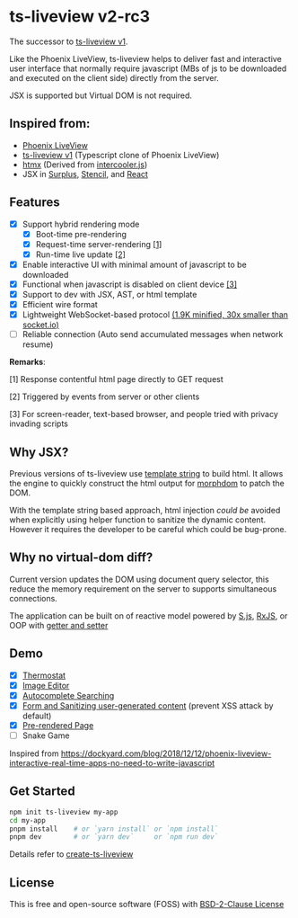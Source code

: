 # ts-liveview v2-rc3

The successor to [ts-liveview v1](https://github.com/beenotung/ts-liveview/tree/v1).

Like the Phoenix LiveView, ts-liveview helps to deliver fast and interactive user interface that normally require javascript (MBs of js to be downloaded and executed on the client side) directly from the server.

JSX is supported but Virtual DOM is not required.

## Inspired from:

- [Phoenix LiveView](https://dockyard.com/blog/2018/12/12/phoenix-liveview-interactive-real-time-apps-no-need-to-write-javascript)
- [ts-liveview v1](https://github.com/beenotung/ts-liveview/tree/25f5476) (Typescript clone of Phoenix LiveView)
- [htmx](https://htmx.org) (Derived from [intercooler.js](https://intercoolerjs.org))
- JSX in [Surplus](https://github.com/adamhaile/surplus), [Stencil](https://stenciljs.com/docs/templating-jsx), and [React](https://reactjs.org/docs/react-without-jsx.html)

## Features

- [x] Support hybrid rendering mode
  - [x] Boot-time pre-rendering
  - [x] Request-time server-rendering [[1]](#1)
  - [x] Run-time live update [[2]](#2)
- [x] Enable interactive UI with minimal amount of javascript to be downloaded
- [x] Functional when javascript is disabled on client device [[3]](#3)
- [x] Support to dev with JSX, AST, or html template
- [x] Efficient wire format
- [x] Lightweight WebSocket-based protocol [(1.9K minified, 30x smaller than socket.io)](./size.md)
- [ ] Reliable connection (Auto send accumulated messages when network resume)

**Remarks**:

<span id='1'>[1]</span> Response contentful html page directly to GET request

<span id='2'>[2]</span> Triggered by events from server or other clients

<span id='3'>[3]</span> For screen-reader, text-based browser, and people tried with privacy invading scripts

## Why JSX?

Previous versions of ts-liveview use [template string](https://github.com/beenotung/ts-liveview/blob/25f54760b378c0a0d8d2607bde4afa2878bb0ae6/test/demo-server-clock.ts#L11) to build html. It allows the engine to quickly construct the html output for [morphdom](https://github.com/patrick-steele-idem/morphdom) to patch the DOM.

With the template string based approach, html injection _could be_ avoided when explicitly using helper function to sanitize the dynamic content. However it requires the developer to be careful which could be bug-prone.

## Why no virtual-dom diff?

Current version updates the DOM using document query selector, this reduce the memory requirement on the server to supports simultaneous connections.

The application can be built on of reactive model powered by [S.js](https://github.com/adamhaile/S), [RxJS](https://github.com/ReactiveX/rxjs), or OOP with [getter and setter](https://vuejs.org/v2/guide/reactivity.html)

## Demo

- [x] [Thermostat](./server/app/pages/thermostat.tsx)
- [x] [Image Editor](./server/app/pages/editor.tsx)
- [x] [Autocomplete Searching](./server/app/pages/auto-complete-demo.tsx)
- [x] [Form and Sanitizing user-generated content](./server/app/pages/demo-form.tsx) (prevent XSS attack by default)
- [x] [Pre-rendered Page](./server/app/pages/home.tsx)
- [ ] Snake Game

Inspired from https://dockyard.com/blog/2018/12/12/phoenix-liveview-interactive-real-time-apps-no-need-to-write-javascript

## Get Started

```bash
npm init ts-liveview my-app
cd my-app
pnpm install	# or `yarn install` or `npm install`
pnpm dev    	# or `yarn dev`     or `npm run dev`
```

Details refer to [create-ts-liveview](https://github.com/beenotung/create-ts-liveview)

## License

This is free and open-source software (FOSS) with
[BSD-2-Clause License](./LICENSE)

